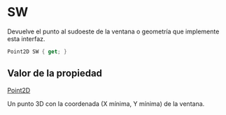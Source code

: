 # SW

Devuelve el punto al sudoeste de la ventana o geometría que implemente esta interfaz.

```csharp
Point2D SW { get; }
```

## Valor de la propiedad

[Point2D](../../Point2D.md)

Un punto 3D con la coordenada \(X mínima, Y mínima\) de la ventana.

